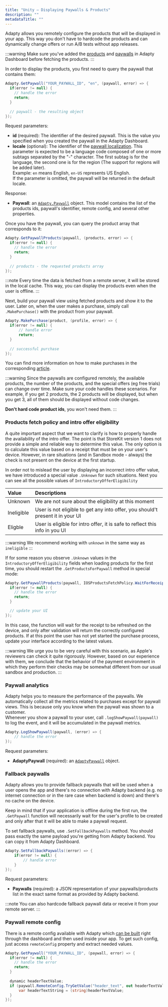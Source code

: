 ```yaml
---
title: "Unity – Displaying Paywalls & Products"
description: ""
metadataTitle: ""
---
```


Adapty allows you remotely configure the products that will be displayed in your app. This way you don't have to hardcode the products and can dynamically change offers or run A/B tests without app releases.

:::warning
Make sure you've added the [products](product)  and [paywalls](paywall) in Adapty Dashboard before fetching the products.
:::

In order to display the products, you first need to query the paywall that contains them:

```csharp
Adapty.GetPaywall("YOUR_PAYWALL_ID", "en", (paywall, error) => {
  if(error != null) {
    // handle the error
    return;
  }
  
  // paywall - the resulting object
});
```

Request parameters:

- **id** (required): The identifier of the desired paywall. This is the value you specified when you created the paywall in the Adapty Dashboard.
- **locale** (optional): The identifier of the [paywall localization](https://docs.adapty.io/docs/paywall#localizations). This parameter is expected to be a language code composed of one or more subtags separated by the "-" character. The first subtag is for the language, the second one is for the region (The support for regions will be added later).  
  Example: `en` means English, `en-US` represents US English.  
  If the parameter is omitted, the paywall will be returned in the default locale.

Response:

- **Paywall**: an [`Adapty.Paywall`](sdk-models#adaptypaywall) object. This model contains the list of the products ids, paywall's identifier, remote config, and several other properties.

Once you have the paywall, you can query the product array that corresponds to it:

```csharp
Adapty.GetPaywallProducts(paywall, (products, error) => {
  if(error != null) {
    // handle the error
    return;
  }
  
  // products - the requested products array
});
```

:::note
Every time the data is fetched from a remote server, it will be stored in the local cache. This way, you can display the products even when the user is offline.
:::

Next, build your paywall view using fetched products and show it to the user. Later on, when the user makes a purchase, simply call `.MakePurchase()` with the product from your paywall.

```csharp
Adapty.MakePurchase(product, (profile, error) => {
  if(error != null) {
      // handle error
      return;
  }
  
  // successful purchase
});
```

You can find more information on how to make purchases in the corresponding [article](unity-making-purchases).

:::warning
Since the paywalls are configured remotely, the available products, the number of the products, and the special offers (eg free trials) can change over time. Make sure your code handles these scenarios. For example, if you get 2 products, the 2 products will be displayed, but when you get 3, all of them should be displayed without code changes.

**Don't hard code product ids**, you won't need them.
:::

### Products fetch policy and intro offer eligibility

A quite important aspect that we want to clarify is how to properly handle the availability of the intro offer. The point is that StoreKit version 1 does not provide a simple and reliable way to determine this value. The only option is to calculate this value based on a receipt that must be on your user's device. However, in rare situations (and in Sandbox mode - always) the check is not present on the device at the first startup.

In order not to mislead the user by displaying an incorrect intro offer value, we have introduced a special value `.Unknown` for such situations. Next you can see all the possible values of `IntroductoryOfferEligibility`

| Value      | Descriptions                                                                   |
| :--------- | :----------------------------------------------------------------------------- |
| Unknown    | We are not sure about the eligibility at this moment                           |
| Ineligible | User is not eligible to get any into offer, you should't present it in your UI |
| Eligble    | User is eligible for intro offer, it is safe to reflect this info in you UI    |

:::warning
We recommend working with `unknown` in the same way as `ineligible`
:::

If for some reason you observe `.Unknown` values in the `IntroductoryOfferEligibility` fields when loading products for the first time, you should restart the `.GetProductsForPaywall` method in special mode:

```csharp
Adapty.GetPaywallProducts(paywall, IOSProductsFetchPolicy.WaitForReceiptValidation, (products, error) => {
  if(error != null) {
    // handle the error
    return;
  }

  // update your UI
});
```

In this case, the function will wait for the receipt to be refreshed on the device, and only after validation will return the correctly configured products. If at this point the user has not yet started the purchase process, update your interface according to the latest values.

:::warning
We urge you to be very careful with this scenario, as Apple's reviewers can check it quite rigorously. However, based on our experience with them, we conclude that the behavior of the payment environment in which they perform their checks may be somewhat different from our usual sandbox and production.
:::

### Paywall analytics

Adapty helps you to measure the performance of the paywalls. We automatically collect all the metrics related to purchases except for paywall views. This is because only you know when the paywall was shown to a customer.  
Whenever you show a paywall to your user, call `.logShowPaywall(paywall)` to log the event, and it will be accumulated in the paywall metrics.

```csharp
Adapty.LogShowPaywall(paywall, (error) => {
    // handle the error
});
```

Request parameters:

- **AdaptyPaywall** (required): an [`AdaptyPaywall`](sdk-models#adaptypaywall) object.

### Fallback paywalls

Adapty allows you to provide fallback paywalls that will be used when a user opens the app and there's no connection with Adapty backend (e.g. no internet connection or in the rare case when backend is down) and there's no cache on the device.

Keep in mind that if your application is offline during the first run, the `.GetPaywall` function will necessarily wait for the user's profile to be created and only after that it will be able to make a paywall request.

To set fallback paywalls, use `.SetFallbackPaywalls` method. You should pass exactly the same payload you're getting from Adapty backend. You can copy it from Adapty Dashboard.

```csharp
Adapty.SetFallbackPaywalls((error) => {
    if(error != null) {
        // handle error
    }
});
```

Request parameters:

- **Paywalls** (required): a JSON representation of your paywalls/products list in the exact same format as provided by Adapty backend.

:::note
You can also hardcode fallback paywall data or receive it from your remote server.
:::

### Paywall remote config

There is a remote config available with Adapty which [can be built](https://docs.adapty.io/docs/paywall#paywall-remote-config) right through the dashboard and then used inside your app. To get such config, just access `remoteConfig` property and extract needed values.

```csharp
Adapty.GetPaywall("YOUR_PAYWALL_ID", (paywall, error) => {
  if(error != null) {
    // handle the error
    return;
  }
    
  dynamic headerTextValue;
  if (paywall.RemoteConfig.TryGetValue("header_text", out headerTextValue)) {
      var headerTextString = (string)headerTextValue;
  }
});
```